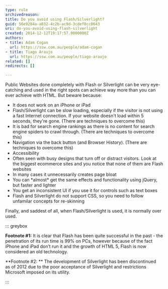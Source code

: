 ```yaml
---
type: rule
archivedreason: 
title: Do you avoid using Flash/Silverlight?
guid: 56e9284a-a032-4c2b-ac9d-3cdef0cc0643
uri: do-you-avoid-using-flash-silverlight
created: 2014-12-12T19:17:57.0000000Z
authors:
- title: Adam Cogan
  url: https://ssw.com.au/people/adam-cogan
- title: Tiago Araujo
  url: https://ssw.com.au/people/tiago-araujo
related: []
redirects: []

---
```


Public Websites done completely with Flash or Silverlight can be very eye-catching                     and used in the right spots can achieve way more than you can ever achieve with                     HTML. But beware because:

<!--endintro-->

* It does not work on an iPhone or iPad
* Flash/Silverlight can be slow loading, especially if the visitor is not using a
                        fast Internet connection. If your website doesn't load within 5 seconds, they're
                        gone. (There are techniques to overcome this)
* It is bad for search engine rankings as there is no content for search engine spiders
                        to crawl through. (There are techniques to overcome this)
* Navigation via the back button (and Browser History). (There are techniques to overcome
                        this)
* Accessibility
* Often seen with busy designs that turn off or distract visitors. Look at the biggest
                        ecommerce sites and you notice that none of them are Flash websites
* In many cases it unnecessarily creates page bloat
* You can \*almost\* get the same effects and functionality using jQuery, but faster
                        and lighter
* You get an inconsistent UI if you use it for controls such as text boxes
* Flash and Silverlight do not support CSS, so you need to follow unfamilar concepts
                        for re-skinning


Finally, and saddest of all, when Flash/Silverlight is used, it is normally over used.


::: greybox

**Footnote #1:** It is clear that Flash has been quite successful in the past - the penetration                         of its run time is 99% on PCs, however because of the fact iPhone and iPad don’t run it and the growth of HTML 5, Flash is now considered an old technology.

**Footnote #2: ** The development of Silverlight has been discontinued as of 2012 due to the poor acceptance of Silverlight and restrictions Microsoft imposed on its utility.

:::
